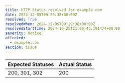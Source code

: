 ```yaml
---
title: HTTP Status resolved for example.com
date: 2024-12-05T09:29:38+00:00Z
resolved: True
resolvedWhen: 2024-12-05T09:29:38+00:00Z
resolvedStartTime: 2024-10-25T21:09:43.191474+00:00
severity: notice
affected:
  - example.com
section: issue
---
```


| Expected Statuses | Actual Status  |
|-------------------|----------------|
| 200, 301, 302 | 200 |
